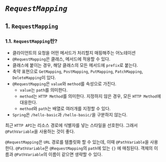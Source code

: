 # *`RequestMapping`*

## 1. `RequestMapping`

### 1.1. `RequestMapping`란?

- 클라이언트의 요청을 어떤 메서드가 처리할지 매핑해주는 어노테이션
- `@RequestMapping`은 클래스, 메서드에 적용할 수 있다.
- 클래스에 붙이는 경우, 해당 클래스의 모든 메서드에 `prefix`로 붙는다.
- 축약 표현으로 `GetMapping`, `PostMapping`, `PutMapping`, `PatchMapping`, `DeleteMapping`이 있다.
- `@RequestMapping`은 `value`와 `method`를 속성으로 가진다.
    - `value`는 `path`를 의미한다.
    - `method`는 `HTTP Method`를 의미한다. 지정하지 않은 경우, 모든 `HTTP Method`에 대응한다.
    - `method`와 `path`는 배열로 여러개를 지정할 수 있다.
- `Spring`은 `/hello-basic`과 `/hello-basic/`을 구분하지 않는다.

최근 `HTTP API`는 리소스 경로에 식별자를 넣는 스타일을 선호한다. 그래서 `@PathVariable`을 사용하는 것이 좋다.

`@RequestMapping`은 `URL` 경로를 템플릿화 할 수 있는데, 이때 `@PathVariable`을 사용한다. `@PathVariable`은 `@RequestMapping`의 `path`에 있는 `{}`
에 매칭된다. 객체의 이름과 `@PathVariable`의 이름이 같으면 생략할 수 있다.
